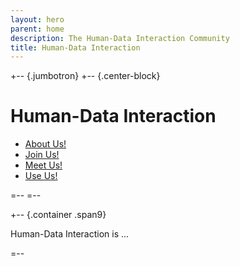 ```yaml
---
layout: hero
parent: home
description: The Human-Data Interaction Community
title: Human-Data Interaction
---
```


+-- {.jumbotron}
+--  {.center-block}
# Human-Data Interaction

<ul class="pager">
  <li><a href="/about/">About Us!</a></li>
  <li><a href="/join-us/">Join Us!</a></li>
  <li><a href="/people/">Meet Us!</a></li>
  <li><a href="/resources/">Use Us!</a></li>
</ul>
=--
=--

+-- {.container .span9}

Human-Data Interaction is ...

=--
